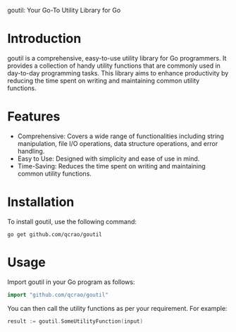 goutil: Your Go-To Utility Library for Go

# Introduction

goutil is a comprehensive, easy-to-use utility library for Go programmers. It provides a collection of handy utility functions that are commonly used in day-to-day programming tasks. This library aims to enhance productivity by reducing the time spent on writing and maintaining common utility functions.

# Features

*   Comprehensive: Covers a wide range of functionalities including string manipulation, file I/O operations, data structure operations, and error handling.
*   Easy to Use: Designed with simplicity and ease of use in mind.
*   Time-Saving: Reduces the time spent on writing and maintaining common utility functions.

# Installation

To install goutil, use the following command:

```arduino
go get github.com/qcrao/goutil
```

# Usage

Import goutil in your Go program as follows:

```go
import "github.com/qcrao/goutil"
```

You can then call the utility functions as per your requirement. For example:

```go
result := goutil.SomeUtilityFunction(input)
```
